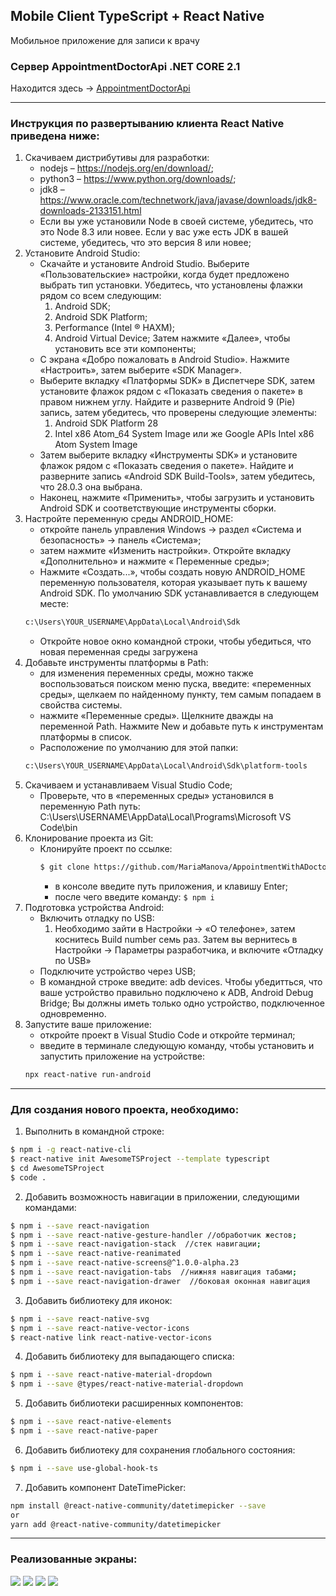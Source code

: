 ## Mobile Client TypeScript + React Native 
Мобильное приложение для записи к врачу

### Сервер AppointmentDoctorApi .NET CORE 2.1
Находится здесь -> [AppointmentDoctorApi](https://github.com/MariaManova/AppointmentDoctorApi)

--------------
### Инструкция по развертыванию клиента React Native приведена ниже:
1. Скачиваем дистрибутивы для разработки: 
    * nodejs – https://nodejs.org/en/download/;
    * python3 – https://www.python.org/downloads/;
    * jdk8 – https://www.oracle.com/technetwork/java/javase/downloads/jdk8-downloads-2133151.html
    - Если вы уже установили Node в своей системе, убедитесь, что это Node 8.3 или новее. Если у вас уже есть JDK в вашей системе, убедитесь, что это версия 8 или новее;
2. Установите Android Studio:
    * Скачайте и установите Android Studio. Выберите «Пользовательские» настройки, когда будет предложено выбрать тип установки. Убедитесь, что установлены флажки рядом со всем следующим:
        1. Android SDK;
        2. Android SDK Platform;
        3. Performance (Intel ® HAXM);
        4. Android Virtual Device;
    Затем нажмите «Далее», чтобы установить все эти компоненты;
    * С экрана «Добро пожаловать в Android Studio». Нажмите «Настроить», затем выберите «SDK Manager». 
    * Выберите вкладку «Платформы SDK» в Диспетчере SDK, затем установите флажок рядом с «Показать сведения о пакете» в правом нижнем углу. Найдите и разверните Android 9 (Pie) запись, затем убедитесь, что проверены следующие элементы:
        1. Android SDK Platform 28
        2. Intel x86 Atom_64 System Image или же Google APIs Intel x86 Atom System Image
    * Затем выберите вкладку «Инструменты SDK» и установите флажок рядом с «Показать сведения о пакете». Найдите и разверните запись «Android SDK Build-Tools», затем убедитесь, что 28.0.3 она выбрана.
    * Наконец, нажмите «Применить», чтобы загрузить и установить Android SDK и соответствующие инструменты сборки.
3. Настройте переменную среды ANDROID_HOME:
    * откройте панель управления Windows -> раздел «Система и безопасность» -> панель «Система»;
    * затем нажмите «Изменить настройки». Откройте вкладку «Дополнительно» и нажмите « Переменные среды»;
    * Нажмите «Создать...», чтобы создать новую ANDROID_HOME переменную пользователя, которая указывает путь к вашему Android SDK.
    По умолчанию SDK устанавливается в следующем месте:
    ```bash
    c:\Users\YOUR_USERNAME\AppData\Local\Android\Sdk
    ```
    * Откройте новое окно командной строки, чтобы убедиться, что новая переменная среды загружена
4. Добавьте инструменты платформы в Path:
    * для изменения переменных среды, можно также воспользоваться поиском меню пуска, введите: «переменных среды», щелкаем по найденному пункту, тем самым попадаем в свойства системы.
    * нажмите «Переменные среды». Щелкните дважды на переменной Path. Нажмите New и добавьте путь к инструментам платформы в список.
    - Расположение по умолчанию для этой папки:  
    ```bash
    c:\Users\YOUR_USERNAME\AppData\Local\Android\Sdk\platform-tools
    ```
5. Скачиваем и устанавливаем Visual Studio Code;
    * Проверьте, что в «переменных среды» установился в переменную Path путь: C:\Users\USERNAME\AppData\Local\Programs\Microsoft VS Code\bin
6. Клонирование проекта из Git:
    * Клонируйте проект по ссылке: 
        ```bash
        $ git clone https://github.com/MariaManova/AppointmentWithADoctor.git
        ```
        * в консоле введите путь приложения, и клавишу Enter; 
        * после чего введите команду:  `$ npm i `	
7. Подготовка устройства Android: 
    *	Включить отладку по USB:
        1. Необходимо зайти в Настройки -> «О телефоне», затем коснитесь Build number семь раз. Затем вы вернитесь в Настройки -> Параметры разработчика, и включите «Отладку по USB»
    *	Подключите устройство через USB;
    *	В командной  строке введите:  adb devices. Чтобы убедитться, что ваше устройство правильно подключено к ADB, Android Debug Bridge;
    Вы должны иметь только одно устройство, подключенное одновременно. 
8. Запустите ваше приложение:
    * откройте проект в Visual Studio Code и откройте терминал;
    * введите в терминале следующую команду, чтобы установить и запустить приложение на устройстве:
    ```bash
    npx react-native run-android
    ```

------------------
### Для создания нового проекта, необходимо: 
1.  Выполнить в командной строке: 
```bash
$ npm i -g react-native-cli
$ react-native init AwesomeTSProject --template typescript 
$ cd AwesomeTSProject 
$ code . 
```
2. Добавить возможность навигации в приложении, следующими командами:
```bash
$ npm i --save react-navigation 
$ npm i --save react-native-gesture-handler //обработчик жестов;
$ npm i --save react-navigation-stack  //стек навигации;
$ npm i --save react-native-reanimated 
$ npm i --save react-native-screens@^1.0.0-alpha.23
$ npm i --save react-navigation-tabs  //нижняя навигация табами; 
$ npm i --save react-navigation-drawer  //боковая оконная навигация
```
3. Добавить библиотеку для иконок:
```bash
$ npm i --save react-native-svg
$ npm i --save react-native-vector-icons
$ react-native link react-native-vector-icons
```

4. Добавить библиотеку для выпадающего списка:
```bash
$ npm i --save react-native-material-dropdown
$ npm i --save @types/react-native-material-dropdown
```

5. Добавить библиотеки расширенных компонентов:
```bash
$ npm i --save react-native-elements
$ npm i --save react-native-paper
```

6. Добавить библиотеку для сохранения глобального состояния:
```bash
$ npm i --save use-global-hook-ts
```

7. Добавить компонент DateTimePicker:
```bash
npm install @react-native-community/datetimepicker --save
or
yarn add @react-native-community/datetimepicker
```

------------------
### Реализованные экраны: 
![](https://i.ibb.co/mRcDrmj/1-mini.jpg)
![](https://i.ibb.co/RBrBFgR/2-mini.png)
![](https://i.ibb.co/TrBjn7M/3-1-mini.png)
![](https://i.ibb.co/4twPH3N/3-3-mini.png)